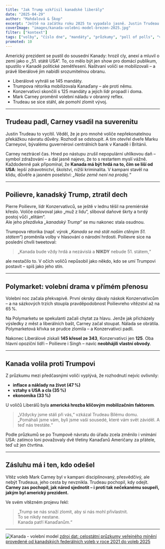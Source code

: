 ```yaml
---
title: "Jak Trump vzkřísil kanadské liberály"
date: "2025-04-29"
author: "Mahdalová & Škop"
excerpt: "Ještě na začátku roku 2025 to vypadalo jasně. Justin Trudeau byl na odpis, Liberální strana ztrácela v průzkumech přes 20 bodů a konzervativci mířili k pohodlnému vítězství. A pak přišel Trump."
coverImage: "images/kanada-volebni-model-brezen-2025.jpg"
filter: ["kontext"]
tags: ["volby", "číslo dne", "mandáty", "průzkumy", "poll of polls", "volební model", "Parlament", "Kanada", "liberálové", "politika"]
promoted: 10
---
```


Americký prezident se pustil do sousední Kanady: hrozil cly, anexí a mluvil o zemi jako o „51. státě USA“. To, co mělo být jen show pro domácí publikum, spustilo v Kanadě politické zemětřesení. Naštvaní voliči se mobilizovali – a právě liberálové jim nabídli srozumitelnou obranu.

- Liberálové vyhráli se 145 mandáty.  
- Trumpova rétorika mobilizovala Kanaďany – ale proti němu.  
- Konzervativci skončili s 125 mandáty a jejich lídr propadl i doma.  
- Mark Carney proměnil volební náladu v obranný reflex.  
- Trudeau se sice stáhl, ale pomohl zlomit vývoj.

---

## Trudeau padl, Carney vsadil na suverenitu

Justin Trudeau to vycítil. Věděl, že je pro mnohé voliče nepřekonatelnou překážkou návratu důvěry. Rozhodl se odstoupit. A tím otevřel dveře Marku Carneyovi, bývalému guvernérovi centrálních bank v Kanadě i Británii.

Carney neztrácel čas. Hned po nástupu zrušil nepopulární uhlíkovou daň – symbol zdražování – a dal jasně najevo, že to s restartem myslí vážně.  
Každodenně pak připomínal, že **Kanada má být hrdá na to, čím se liší od USA**: lepší zdravotnictví, školství, nižší kriminalita. V kampani stavěl na klidu, důvěře a jasném poselství: *„Naše země není na prodej.“*

---

## Poilievre, kanadský Trump, ztratil dech

Pierre Poilievre, lídr Konzervativců, se ještě v lednu těšil na premiérské křeslo. Voliče oslovoval jako „muž z lidu“, sliboval daňové škrty a tvrdý postoj vůči „elitám“.  
Ale jeho přezdívka *„kanadský Trump“* se mu nakonec stala osudnou.

Trumpova rétorika (např. výrok *„Kanada se má stát naším ctěným 51. státem“*) proměnila volby v hlasování o národní hrdosti. Poilievre sice na poslední chvíli tweetoval:

> „Kanada bude vždy hrdá a nezávislá a **NIKDY** nebude 51. státem,“

ale nestačilo to. V očích voličů nepůsobil jako někdo, kdo se umí Trumpovi postavit – spíš jako jeho stín.

---

## Polymarket: volební drama v přímém přenosu

Volební noc začala překvapivě. První okrsky dávaly náskok Konzervativcům – a na sázkových trzích stoupla pravděpodobnost Poilievreho vítězství až na 65 %.

Na Polymarketu se spekulanti začali chytat za hlavu. Jenže jak přicházely výsledky z měst a liberálních bašt, Carney začal stoupat. Nálada se obrátila. Polymarketová křivka se prudce zlomila – a Konzervativci padli.

Nakonec Liberálové získali **145 křesel ze 343**, Konzervativci jen **125**. Oba hlavní opoziční lídři – Poilievre i Singh – navíc **neobhájili vlastní obvody**.

---

## Kanada volila proti Trumpovi

Z průzkumu mezi předčasnými voliči vyplývá, že rozhodnutí nejvíc ovlivnily:

- **inflace a náklady na život (47 %)**
- **vztahy s USA a cla (35 %)**
- **ekonomika (33 %)**

U voličů Liberálů byla **americká hrozba klíčovým mobilizačním faktorem**.

> „Vždycky jsme stáli při vás,“ vzkázal Trudeau Bílému domu.  
> „Pomáhali jsme vám, byli jsme vaši sousedé, které vám svět záviděl. A teď nás trestáte.“

Podle průzkumů se po Trumpově návratu do úřadu zcela změnilo i vnímání USA: zatímco loni považovaly dvě třetiny Kanaďanů Američany za přátele, teď už jen čtvrtina.

---

## Zásluhu má i ten, kdo odešel

Vítěz voleb Mark Carney byl v kampani disciplinovaný, přesvědčivý, ale nebýt Trudeaua, jeho cesta by nevznikla. Trudeau pochopil, kdy odejít.  
**Carney zas pochopil, jak národ sjednotit – i proti tak nečekanému soupeři, jakým byl americký prezident.**

Ve svém vítězném projevu řekl:

> „Trump se nás snaží zlomit, aby si nás mohl přivlastnit.  
> To se nikdy nestane.  
> Kanada patří Kanaďanům.“

---


![Kanada - volební model](images/kanada-volebni-model-brezen-2025.png)
[zdroj dat: celostátní průzkumy veřejného mínění provedené od kanadských federálních voleb v roce 2021 do voleb 2025](https://en.wikipedia.org/wiki/Opinion_polling_for_the_2025_Canadian_federal_election)

